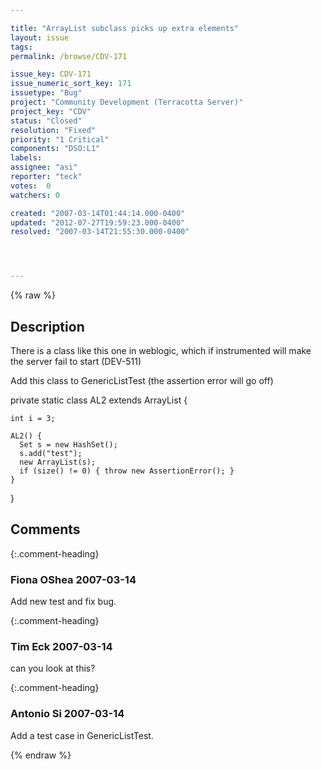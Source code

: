 ```yaml
---

title: "ArrayList subclass picks up extra elements"
layout: issue
tags: 
permalink: /browse/CDV-171

issue_key: CDV-171
issue_numeric_sort_key: 171
issuetype: "Bug"
project: "Community Development (Terracotta Server)"
project_key: "CDV"
status: "Closed"
resolution: "Fixed"
priority: "1 Critical"
components: "DSO:L1"
labels: 
assignee: "asi"
reporter: "teck"
votes:  0
watchers: 0

created: "2007-03-14T01:44:14.000-0400"
updated: "2012-07-27T19:59:23.000-0400"
resolved: "2007-03-14T21:55:30.000-0400"




---
```


{% raw %}

## Description

<div markdown="1" class="description">

There is a class like this one in weblogic, which if instrumented will make the server fail to start (DEV-511)

Add this class to GenericListTest (the assertion error will go off)

private static class AL2 extends ArrayList \{

    int i = 3;

    AL2() {
      Set s = new HashSet();
      s.add("test");
      new ArrayList(s);
      if (size() != 0) { throw new AssertionError(); }
    }
  \}



</div>

## Comments


{:.comment-heading}
### **Fiona OShea** <span class="date">2007-03-14</span>

<div markdown="1" class="comment">

Add new test and fix bug.

</div>


{:.comment-heading}
### **Tim Eck** <span class="date">2007-03-14</span>

<div markdown="1" class="comment">

can you look at this?

</div>


{:.comment-heading}
### **Antonio Si** <span class="date">2007-03-14</span>

<div markdown="1" class="comment">

Add a test case in GenericListTest.

</div>



{% endraw %}
